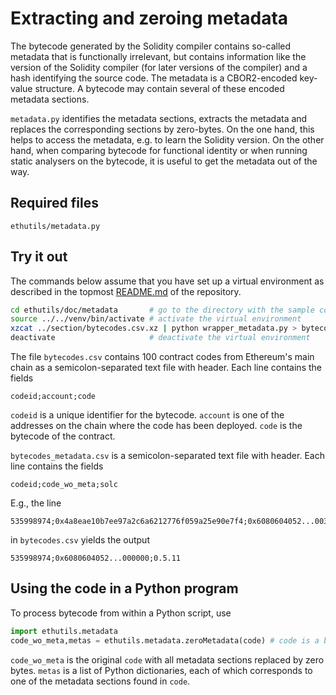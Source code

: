 # Extracting and zeroing metadata

The bytecode generated by the Solidity compiler contains so-called metadata that is functionally irrelevant, but contains information like the version of the Solidity compiler (for later versions of the compiler) and a hash identifying the source code.
The metadata is a CBOR2-encoded key-value structure.
A bytecode may contain several of these encoded metadata sections.

`metadata.py` identifies the metadata sections, extracts the metadata and replaces the corresponding sections by zero-bytes.
On the one hand, this helps to access the metadata, e.g. to learn the Solidity version.
On the other hand, when comparing bytecode for functional identity or when running static analysers on the bytecode, it is useful to get the metadata out of the way.

## Required files

```
ethutils/metadata.py
```

## Try it out

The commands below assume that you have set up a virtual environment as described in the topmost [README.md](../../README.md) of the repository.

```bash
cd ethutils/doc/metadata       # go to the directory with the sample code
source ../../venv/bin/activate # activate the virtual environment
xzcat ../section/bytecodes.csv.xz | python wrapper_metadata.py > bytecodes_metadata.csv
deactivate                     # deactivate the virtual environment
```

The file `bytecodes.csv` contains 100 contract codes from Ethereum's main chain as a semicolon-separated text file with header.
Each line contains the fields
```
codeid;account;code
```

`codeid` is a unique identifier for the bytecode.
`account` is one of the addresses on the chain where the code has been deployed.
`code` is the bytecode of the contract.


`bytecodes_metadata.csv` is a semicolon-separated text file with header.
Each line contains the fields
```
codeid;code_wo_meta;solc
```

E.g., the line
```
535998974;0x4a8eae10b7ee97a2c6a6212776f059a25e90e7f4;0x6080604052...0032
```
in `bytecodes.csv` yields the output
```
535998974;0x6080604052...000000;0.5.11
```

## Using the code in a Python program

To process bytecode from within a Python script, use
```python
import ethutils.metadata
code_wo_meta,metas = ethutils.metadata.zeroMetadata(code) # code is a byte string
```
`code_wo_meta` is the original `code` with all metadata sections replaced by zero bytes.
`metas` is a list of Python dictionaries, each of which corresponds to one of the metadata sections found in `code`.

